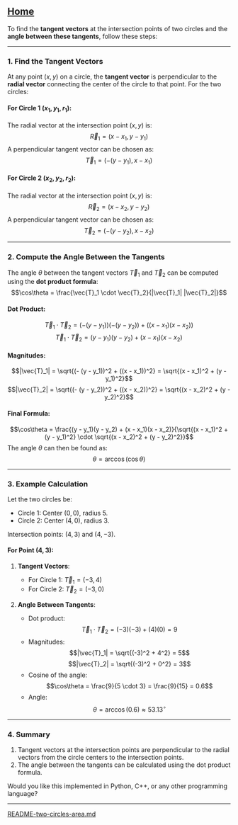 [Home](https://t2m.io/VwvDcuw)
---

To find the **tangent vectors** at the intersection points of two circles and the **angle between these tangents**, follow these steps:

---

### **1. Find the Tangent Vectors**
At any point $(x, y)$ on a circle, the **tangent vector** is perpendicular to the **radial vector** connecting the center of the circle to that point. For the two circles:

#### For Circle 1 ($x_1, y_1, r_1$):
The radial vector at the intersection point $(x, y)$ is:
$$\vec{R}_1 = (x - x_1, y - y_1)$$
A perpendicular tangent vector can be chosen as:
$$\vec{T}_1 = (- (y - y_1), x - x_1)$$

#### For Circle 2 ($x_2, y_2, r_2$):
The radial vector at the intersection point $(x, y)$ is:
$$\vec{R}_2 = (x - x_2, y - y_2)$$
A perpendicular tangent vector can be chosen as:
$$\vec{T}_2 = (- (y - y_2), x - x_2)$$

---

### **2. Compute the Angle Between the Tangents**
The angle $\theta$ between the tangent vectors $\vec{T}_1$ and $\vec{T}_2$ can be computed using the **dot product formula**:
$$\cos\theta = \frac{\vec{T}_1 \cdot \vec{T}_2}{|\vec{T}_1| |\vec{T}_2|}$$

#### Dot Product:
$$\vec{T}_1 \cdot \vec{T}_2 = (- (y - y_1))( - (y - y_2)) + ((x - x_1)(x - x_2))$$
$$\vec{T}_1 \cdot \vec{T}_2 = (y - y_1)(y - y_2) + (x - x_1)(x - x_2)$$

#### Magnitudes:
$$|\vec{T}_1| = \sqrt{(- (y - y_1))^2 + ((x - x_1))^2} = \sqrt{(x - x_1)^2 + (y - y_1)^2}$$
$$|\vec{T}_2| = \sqrt{(- (y - y_2))^2 + ((x - x_2))^2} = \sqrt{(x - x_2)^2 + (y - y_2)^2}$$

#### Final Formula:
$$\cos\theta = \frac{(y - y_1)(y - y_2) + (x - x_1)(x - x_2)}{\sqrt{(x - x_1)^2 + (y - y_1)^2} \cdot \sqrt{(x - x_2)^2 + (y - y_2)^2}}$$
The angle $\theta$ can then be found as:
$$\theta = \arccos(\cos\theta)$$

---

### **3. Example Calculation**
Let the two circles be:
- Circle 1: Center $(0, 0)$, radius $5$.
- Circle 2: Center $(4, 0)$, radius $3$.

Intersection points:
$(4, 3)$ and $(4, -3)$.

#### For Point $(4, 3)$:
1. **Tangent Vectors**:
   - For Circle 1: $\vec{T}_1 = (-3, 4)$
   - For Circle 2: $\vec{T}_2 = (-3, 0)$

2. **Angle Between Tangents**:
   - Dot product:
     $$\vec{T}_1 \cdot \vec{T}_2 = (-3)(-3) + (4)(0) = 9$$
   - Magnitudes:
     $$|\vec{T}_1| = \sqrt{(-3)^2 + 4^2} = 5$$
     $$|\vec{T}_2| = \sqrt{(-3)^2 + 0^2} = 3$$
   - Cosine of the angle:
     $$\cos\theta = \frac{9}{5 \cdot 3} = \frac{9}{15} = 0.6$$
   - Angle:
     $$\theta = \arccos(0.6) \approx 53.13^\circ$$

---

### **4. Summary**
1. Tangent vectors at the intersection points are perpendicular to the radial vectors from the circle centers to the intersection points.
2. The angle between the tangents can be calculated using the dot product formula.

Would you like this implemented in Python, C++, or any other programming language?


---

[README-two-circles-area.md](https://t2m.io/OaeeUqa)
